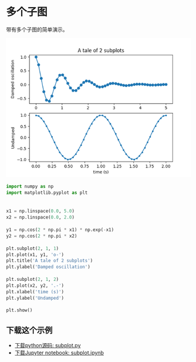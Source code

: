 # 多个子图

带有多个子图的简单演示。

![多个子图](/static/images/gallery/sphx_glr_subplot_001.png)

```python
import numpy as np
import matplotlib.pyplot as plt


x1 = np.linspace(0.0, 5.0)
x2 = np.linspace(0.0, 2.0)

y1 = np.cos(2 * np.pi * x1) * np.exp(-x1)
y2 = np.cos(2 * np.pi * x2)

plt.subplot(2, 1, 1)
plt.plot(x1, y1, 'o-')
plt.title('A tale of 2 subplots')
plt.ylabel('Damped oscillation')

plt.subplot(2, 1, 2)
plt.plot(x2, y2, '.-')
plt.xlabel('time (s)')
plt.ylabel('Undamped')

plt.show()
```

## 下载这个示例
            
- [下载python源码: subplot.py](https://matplotlib.org/_downloads/subplot.py)
- [下载Jupyter notebook: subplot.ipynb](https://matplotlib.org/_downloads/subplot.ipynb)